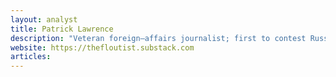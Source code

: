 ```yaml
---
layout: analyst
title: Patrick Lawrence
description: "Veteran foreign–affairs journalist; first to contest Russiagate; writes longform critique of US media, war policy, and establishment narratives."
website: https://thefloutist.substack.com
articles:
---
```


